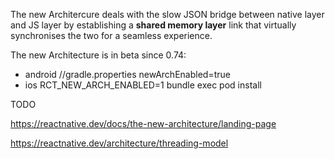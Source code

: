 The new Architercure deals with the slow JSON bridge between native layer and JS layer by establishing a **shared memory layer** link that virtually synchronises the two for a seamless experience.

The new Architecture is in beta since 0.74:
- android //gradle.properties newArchEnabled=true
- ios RCT_NEW_ARCH_ENABLED=1 bundle exec pod install

TODO

https://reactnative.dev/docs/the-new-architecture/landing-page

https://reactnative.dev/architecture/threading-model